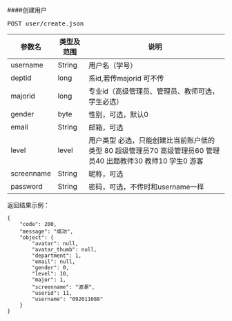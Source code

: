 ####创建用户
<pre>
POST user/create.json
</pre>

参数名      |类型及范围    	|说明
---				|---				|---- 
username |String |用户名（学号）
deptid  	|long 			|系id,若传majorid 可不传
 	majorid    |long 			|专业id（高级管理员、管理员、教师可选，学生必选）	
gender    |byte   		|性别，可选，默认0
email    |String     	| 邮箱，可选
level    |level     	|用户类型  必选，只能创建比当前账户低的类型 80 超级管理员70 高级管理员60 管理员40 出题教师30 教师10 学生0 游客
screenname    |String     	|昵称，可选
password   |String   |密码，可选，不传时和username一样


 

 
 
<pre>
返回结果示例：
<code>
{
    "code": 200,
    "message": "成功",
    "object": {
        "avatar": null,
        "avatar_thumb": null,
        "department": 1,
        "email": null,
        "gender": 0,
        "level": 10,
        "major": 1,
        "screenname": "波潮",
        "userid": 11,
        "username": "092011088"
    }
}
</code>
</pre>

